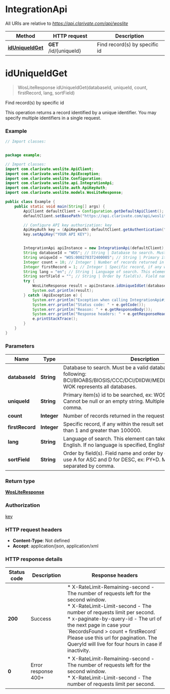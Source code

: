 # IntegrationApi

All URIs are relative to *https://api.clarivate.com/api/woslite*

Method | HTTP request | Description
------------- | ------------- | -------------
[**idUniqueIdGet**](IntegrationApi.md#idUniqueIdGet) | **GET** /id/{uniqueId} | Find record(s) by specific id


<a name="idUniqueIdGet"></a>
# **idUniqueIdGet**
> WosLiteResponse idUniqueIdGet(databaseId, uniqueId, count, firstRecord, lang, sortField)

Find record(s) by specific id

This operation returns a record identified by a unique identifier. You may specify multiple identifiers in a single request.

### Example

```java
// Import classes:


package example;

// Import classes:
import com.clarivate.woslite.ApiClient;
import com.clarivate.woslite.ApiException;
import com.clarivate.woslite.Configuration;
import com.clarivate.woslite.api.IntegrationApi;
import com.clarivate.woslite.auth.ApiKeyAuth;
import com.clarivate.woslite.models.WosLiteResponse;

public class Example {
    public static void main(String[] args) {
        ApiClient defaultClient = Configuration.getDefaultApiClient();
        defaultClient.setBasePath("https://api.clarivate.com/api/woslite");

        // Configure API key authorization: key
        ApiKeyAuth key = (ApiKeyAuth) defaultClient.getAuthentication("key");
        key.setApiKey("YOUR API KEY");


        IntegrationApi apiInstance = new IntegrationApi(defaultClient);
        String databaseId = "WOS"; // String | Database to search. Must be a valid database ID, one of the following: BCI/BIOABS/BIOSIS/CCC/DCI/DIIDW/MEDLINE/WOK/WOS/ZOOREC. WOK represents all databases.
        String uniqueId = "WOS:000270372400005"; // String | Primary item(s) id to be searched, ex: WOS:000270372400005. Cannot be null or an empty string. Multiple values are separated by comma.
        Integer count = 10; // Integer | Number of records returned in the request
        Integer firstRecord = 1; // Integer | Specific record, if any within the result set to return. Cannot be less than 1 and greater than 100000.
        String lang = "en"; // String | Language of search. This element can take only one value: en for English. If no language is specified, English is passed by default.
        String sortField = ""; // String | Order by field(s). Field name and order by clause separated by '+', use A for ASC and D for DESC, ex: PY+D. Multiple values are separated by comma.
        try {
            WosLiteResponse result = apiInstance.idUniqueIdGet(databaseId, uniqueId, count, firstRecord, lang, sortField);
            System.out.println(result);
        } catch (ApiException e) {
            System.err.println("Exception when calling IntegrationApi#idUniqueIdGet");
            System.err.println("Status code: " + e.getCode());
            System.err.println("Reason: " + e.getResponseBody());
            System.err.println("Response headers: " + e.getResponseHeaders());
            e.printStackTrace();
        }
    }
}
```

### Parameters

Name | Type | Description  | Notes
------------- | ------------- | ------------- | -------------
 **databaseId** | **String**| Database to search. Must be a valid database ID, one of the following: BCI/BIOABS/BIOSIS/CCC/DCI/DIIDW/MEDLINE/WOK/WOS/ZOOREC. WOK represents all databases. |
 **uniqueId** | **String**| Primary item(s) id to be searched, ex: WOS:000270372400005. Cannot be null or an empty string. Multiple values are separated by comma. |
 **count** | **Integer**| Number of records returned in the request |
 **firstRecord** | **Integer**| Specific record, if any within the result set to return. Cannot be less than 1 and greater than 100000. |
 **lang** | **String**| Language of search. This element can take only one value: en for English. If no language is specified, English is passed by default. | [optional]
 **sortField** | **String**| Order by field(s). Field name and order by clause separated by &#39;+&#39;, use A for ASC and D for DESC, ex: PY+D. Multiple values are separated by comma. | [optional]

### Return type

[**WosLiteResponse**](WosLiteResponse.md)

### Authorization

[key](../README.md#key)

### HTTP request headers

 - **Content-Type**: Not defined
 - **Accept**: application/json, application/xml

### HTTP response details
| Status code | Description | Response headers |
|-------------|-------------|------------------|
**200** | Success |  * X-RateLimit-Remaining-second - The number of requests left for the second window. <br>  * X-RateLimit-Limit-second - The number of requests limit per second. <br>  * x-paginate-by-query-id - The url of the next page in case your &#x60;RecordsFound &gt; count + firstRecord&#x60; Please use this url for pagination. The QueryId will live for four hours in case if inactivity.  <br>  |
**0** | Error response 400+ |  * X-RateLimit-Remaining-second - The number of requests left for the second window. <br>  * X-RateLimit-Limit-second - The number of requests limit per second. <br>  |

